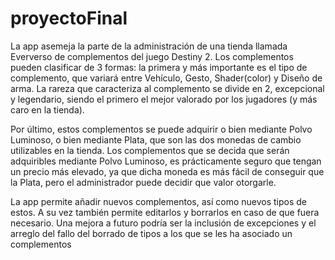 # proyectoFinal

La app asemeja la parte de la administración de una tienda llamada Eververso de complementos del juego Destiny 2. Los complementos pueden clasificar de 3 formas: la primera y más importante es el tipo de complemento, que variará entre Vehículo, Gesto, Shader(color) y Diseño de arma. La rareza que caracteriza al complemento se divide en 2, excepcional y legendario, siendo el primero el mejor valorado por los jugadores (y más caro en la tienda).

Por último, estos complementos se puede adquirir o bien mediante Polvo Luminoso, o bien mediante Plata, que son las dos monedas de cambio utilizables en la tienda. Los complementos que se decida que serán adquiribles mediante Polvo Luminoso, es prácticamente seguro que tengan un precio más elevado, ya que dicha moneda es más fácil de conseguir que la Plata, pero el administrador puede decidir que valor otorgarle.

La app permite añadir nuevos complementos, así como nuevos tipos de estos. A su vez también permite editarlos y borrarlos en caso de que fuera necesario. 
Una mejora a futuro podría ser la inclusión de excepciones y el arreglo del fallo del borrado de tipos a los que se les ha asociado un complementos
